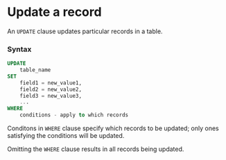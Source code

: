 # Update a record

An `UPDATE` clause updates particular records in a table.

### Syntax

```sql
UPDATE
	table_name
SET
	field1 = new_value1,
	field2 = new_value2,
	field3 = new_value3,
	...
WHERE
	conditions - apply to which records
```

Conditons in `WHERE` clause specify which records to be updated;
only ones satisfying the conditions will be updated.

Omitting the `WHERE` clause results in all records being updated.
